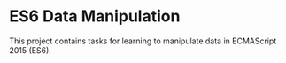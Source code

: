 # ES6 Data Manipulation

This project contains tasks for learning to manipulate data in ECMAScript 2015 (ES6).
